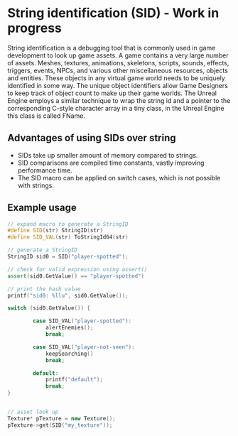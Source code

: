 # String identification (SID) - Work in progress 
String identification is a debugging tool that is commonly used in game development to look up game assets. A game contains a very large number of assets. Meshes, textures, animations, skeletons, scripts, sounds, effects, triggers, events, NPCs, and various other miscellaneous resources, objects and entities. These objects in any virtual game world needs to be uniquely identified in some way. The unique object identifiers allow Game Designers to keep track of object count to make up their game worlds. The Unreal Engine employs a similar technique  to wrap the string id and a pointer to the corresponding C-style character array in a tiny class, in the Unreal Engine this class is called FName.



## Advantages of using SIDs over string
* SIDs take up smaller amount of memory compared to strings.
* SID comparisons are compiled time constants, vastly improving performance time.  
* The SID macro can be applied on switch cases, which is not possible with strings.


## Example usage

```cpp
// expand macro to generate a StringID
#define SID(str) StringID(str)
#define SID_VAL(str) ToStringId64(str)

// generate a StringID
StringID sid0 = SID("player-spotted");

// check for valid expression using assert()
assert(sid0.GetValue() == "player-spotted")

// print the hash value
printf("sid0: %llu", sid0.GetValue());

switch (sid0.GetValue()) {

        case SID_VAL("player-spotted"):
            alertEnemies();
            break;

        case SID_VAL("player-not-seen"):
            keepSearching()
            break;

        default:
            printf("default");
            break;
}


// asset look up
Texture* pTexture = new Texture();
pTexture->get(SID("my_texture"));
``` 




